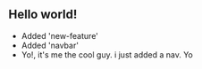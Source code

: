 ## Hello world!

- Added 'new-feature'
- Added 'navbar'
- Yo!, it's me the cool guy. i just added a nav. Yo
